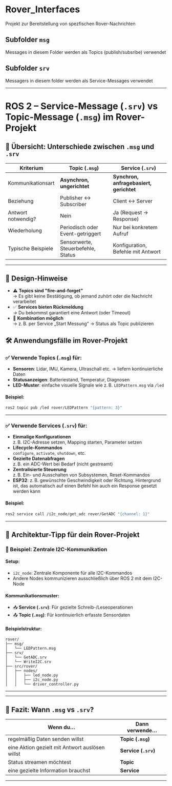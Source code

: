 # Rover_Interfaces

Projekt zur Bereitstellung von spezfischen Rover-Nachrichten

## Subfolder `msg`
Messages in diesem Folder werden als Topics (publish/subsribe) verwendet

## Subfolder `srv` 
Messagers in diesem folder werden als Service-Messages verwendet

---

# ROS 2 – Service-Message (`.srv`) vs Topic-Message (`.msg`) im Rover-Projekt

## 🧭 Übersicht: Unterschiede zwischen `.msg` und `.srv`

| Kriterium          | Topic (`.msg`)                     | Service (`.srv`)                        |
| ------------------ | ---------------------------------- | --------------------------------------- |
| Kommunikationsart  | **Asynchron, ungerichtet**         | **Synchron, anfragebasiert, gerichtet** |
| Beziehung          | Publisher ↔ Subscriber             | Client ↔ Server                         |
| Antwort notwendig? | Nein                               | Ja (Request → Response)                 |
| Wiederholung       | Periodisch oder Event-getriggert   | Nur bei konkretem Aufruf                |
| Typische Beispiele | Sensorwerte, Steuerbefehle, Status | Konfiguration, Befehle mit Antwort      |

---

## 🧪 Design-Hinweise

- ⚠ **Topics sind "fire-and-forget"**  
  → Es gibt keine Bestätigung, ob jemand zuhört oder die Nachricht verarbeitet  
- ✅ **Services bieten Rückmeldung**  
  → Du bekommst garantiert eine Antwort (oder Timeout)  
- 🔁 **Kombination möglich**  
  → z. B. per Service „Start Messung“ → Status als Topic publizieren


## 🛠 Anwendungsfälle im Rover-Projekt

### ✅ Verwende **Topics (`.msg`)** für:

- **Sensoren**: Lidar, IMU, Kamera, Ultraschall etc. → liefern kontinuierliche Daten  
- **Statusanzeigen**: Batteriestand, Temperatur, Diagnosen  
- **LED-Muster**: einfache visuelle Signale wie z. B. `LEDPattern.msg` via `/led`  

#### Beispiel:
```bash
ros2 topic pub /led rover/LEDPattern "{pattern: 3}"
```

---

### ✅ Verwende **Services (`.srv`)** für:

- **Einmalige Konfigurationen**  
  z. B. I2C-Adresse setzen, Mapping starten, Parameter setzen  
- **Lifecycle-Kommandos**  
  `configure`, `activate`, `shutdown`, etc.  
- **Gezielte Datenabfragen**  
  z. B. ein ADC-Wert bei Bedarf (nicht gestreamt)  
- **Zentralisierte Steuerung**  
  z. B. Ein- und Ausschalten von Subsystemen, Reset-Kommandos  
- **ESP32**:
  z. B. gewünschte Geschwindigkeit oder Richtung. Hintergrund ist, das automatisch auf einen Befehl hin auch ein Response gesetzt werden kann

#### Beispiel:
```bash
ros2 service call /i2c_node/get_adc rover/GetADC "{channel: 1}"
```

---

## 🤖 Architektur-Tipp für dein Rover-Projekt

### 📌 Beispiel: Zentrale I2C-Kommunikation

#### Setup:
- `i2c_node`: Zentrale Komponente für alle I2C-Kommandos
- Andere Nodes kommunizieren ausschließlich über ROS 2 mit dem I2C-Node

#### Kommunikationsmuster:
- 📥 **Service (`.srv`)**: Für gezielte Schreib-/Leseoperationen
- 📤 **Topic (`.msg`)**: Für kontinuierlich erfasste Sensordaten

#### Beispielstruktur:
```
rover/
├── msg/
│   └── LEDPattern.msg
├── srv/
│   └── GetADC.srv
│   └── WriteI2C.srv
├── src/rover/
│   ├── nodes/
│   │   ├── led_node.py
│   │   ├── i2c_node.py
│   │   └── driver_controller.py
```

---


---

## 🧾 Fazit: Wann `.msg` vs `.srv`?

| Wenn du…                                        | Dann verwende…       |
| ----------------------------------------------- | -------------------- |
| regelmäßig Daten senden willst                  | **Topic (`.msg`)**   |
| eine Aktion gezielt mit Antwort auslösen willst | **Service (`.srv`)** |
| Status streamen möchtest                        | **Topic**            |
| eine gezielte Information brauchst              | **Service**          |

---